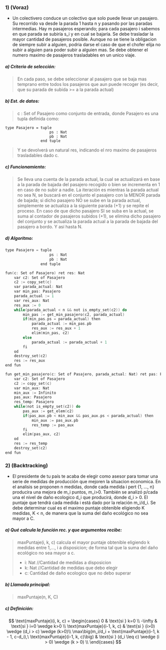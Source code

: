 ### 1) (Voraz)
- Un colectivero conduce un colectivo que solo puede llevar un pasajero. Su recorrido va desde la parada 1 hasta n y pasando por las paradas intermedias. Hay m pasajeros esperando; para cada pasajero i sabemos en que parada se subiría s_i y en cual se bajaría. 
Se debe trasladar la mayor cantidad de pasajeros posible. Aunque no se tiene la obligacion de siempre subir a alguien, podria darse el caso de que el chofer elija no subir a alguien para poder subir a alguien mas.
Se debe obtener el numero maximo de pasajeros trasladables en un unico viaje.

##### a) Criterio de selección:
> En cada paso, se debe seleccionar al pasajero que se baja mas temprano entre todos los pasajeros que aun puede recoger (es decir, que su parada de subida >= a la parada actual)

##### b) Est. de datos:
> c : Set of Pasajero como conjunto de entrada, donde Pasajero es una tupla definida como:
~~~
type Pasajero = tuple 
                    ps : Nat
                    pb : Nat
                end tuple
~~~
> Y se devolverá un natural res, indicando el nro maximo de pasajeros trasladables dado c.

##### c) Funcionamiento:
> Se lleva una cuenta de la parada actual, la cual se actualizará en base a la parada de bajada del pasajero recogido o bien se incrementa en 1 en caso de no subir a nadie. 
La iteración es mientras la parada actual no sea N, se buscará en el conjunto el pasajero con la MENOR parada de bajada; si dicho pasajero NO se sube en la parada actual, simplemente se actualiza a la siguiente parada (+1) y se repite el proceso. En caso de que dicho pasajero SI se suba en la actual, se suma al contador de pasajeros subidos (+1), se elimina dicho pasajero del conjunto y se actualiza la parada actual a la parada de bajada del pasajero a bordo. Y así hasta N.

##### d) Algoritmo:
````c
type Pasajero = tuple 
                    ps : Nat
                    pb : Nat
                end tuple

fun(c: Set of Pasajero) ret res: Nat
    var c2: Set of Pasajero
    c2 := copy_set(c)
    var parada_actual: Nat
    var min_pas: Pasajero
    parada_actual := 1
    var res_aux: Nat
    res_aux := 0
    while(parada_actual < n && not is_empty_set(c2)) do
        min_pas := get_min_pasajero(c2, parada_actual)
        if(min_pas.ps = parada_actual) then
            parada_actual := min_pas.pb
            res_aux := res_aux + 1
            elim(min_pas, c2)
        else 
            parada_actual := parada_actual + 1
        fi
    od
    destroy_set(c2)
    res := res_aux
end fun

fun get_min_pasajero(c: Set of Pasajero, parada_actual: Nat) ret pas: Pasajero
    var c2: Set of Pasajero
    c2 := copy_set(c)
    var min_aux: Nat
    min_aux := Infinito
    pas_aux: Pasajero
    res_temp: Pasajero
    while(not is_empty_set(c2)) do
        pas_aux := get_elem(c2)
        if(pas_aux.pb < min_aux && pas_aux.ps < parada_actual) then
            min_aux := pas_aux.pb
            res_temp := pas_aux
        fi
        elim(pas_aux, c2)
    od
    res := res_temp
    destroy_set(c2)
end fun 
````
### 2) (Backtracking)
- El presidente de tu país te acaba de elegir como asesor para tomar una serie de medidas de producción que mejoren la situacion economica. En el analisis se proponen n medidas, donde cada medida i pert {1, ..., n} producira una mejora de m_i puntos, m_i>0. También se analizó p/cada una el nivel de daño ecologico d_i que producirá, donde d_i > 0. El puntaje que tendrá cada medida i está dado por la relación m_i/d_i.
Se debe determinar cual es el maximo puntaje obtenible eligiendo K medidas, K < n, de manera que la suma del daño ecológico no sea mayor a C.

##### a) Qué calcula la función rec. y que argumentos recibe:
> maxPuntaje(i, k, c) calcula el mayor puntaje obtenible eligiendo k medidas entre 1,..., i a disposicion; de forma tal que la suma del daño ecológico no sea mayor a c.
> - i: Nat //Cantidad de medidas a disposicion
> - k: Nat //Cantidad de medidas que debo elegir
> - c: Cantidad de daño ecologico que no debo superar
##### b) Llamada principal:
>maxPuntaje(n, K, C)

##### c) Definición:
$$
\text{maxPuntaje}(i, k, c) = 
\begin{cases}
  0       & \text{si }   k=0 \\
  -\infty & \text{si }   i=0 \wedge k>0 \\
  \text{maxPuntaje}(i-1, k, c) & \text{si } (i>0) \wedge (d_i > c) \wedge (k>0)\\
  \max\big(m_i/d_i + \text{maxPuntaje}(i-1, k - 1, c-d_i),\ \text{maxPuntaje}(i-1, k, c)\big)
  & \text{si } (d_i \leq c) \wedge (i > 0) \wedge (k > 0) \\
\end{cases}
$$
